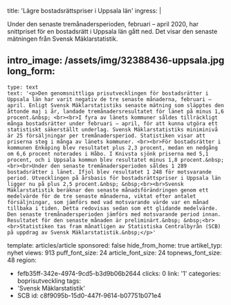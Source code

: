 title: 'Lägre bostadsrättspriser i Uppsala län'
ingress: |
  <p>Under den senaste tremånadersperioden, februari – april 2020, har snittpriset för en bostadsrätt i Uppsala län gått ned. Det visar den senaste mätningen från Svensk Mäklarstatistik.
  </p>
  
intro_image: /assets/img/32388436-uppsala.jpg
long_form:
  -
    type: text
    text: '<p>Den genomsnittliga prisutvecklingen för bostadsrätter i Uppsala län har varit negativ de tre senaste månaderna, februari – april. Enligt Svensk Mäklarstatistiks senaste mätning som släpptes den åttonde maj i år, landade tremånadersresultatet för länet på minus 1,6 procent.&nbsp; <br><br>I fyra av länets kommuner såldes tillräckligt många bostadsrätter under februari – april, för att kunna utgöra ett statistiskt säkerställt underlag. Svensk Mäklarstatistiks miniminivå är 25 försäljningar per tremånadersperiod. Statistiken visar att priserna steg i många av länets kommuner. <br><br>För bostadsrätter i kommunen Enköping blev resultatet plus 2,3 procent, medan en nedgång om 6,6 procent noterades i Håbo. I Knivsta sjönk priserna med 5,1 procent, och i Uppsala kommun blev resultatet minus 1,8 procent.&nbsp; <br><br>Under den senaste tremånadersperioden såldes 1 289 bostadsrätter i länet. Ifjol blev resultatet 1 248 för motsvarande period. Utvecklingen på årsbasis för bostadsrättspriser i Uppsala län ligger nu på plus 2,5 procent.&nbsp; &nbsp;<br><br>Svensk Mäklarstatistik beräknar den senaste månadsförändringen genom ett medelvärde för de tre senaste månaderna, viktat efter antalet försäljningar, som jämförs med vad motsvarande värde var en månad tillbaka i tiden. Detta redovisas sedan som ett glidande medelvärde. Den senaste tremånadersperioden jämförs med motsvarande period innan. Resultatet för den senaste månaden är preliminärt.&nbsp; &nbsp;<br><br>Statistiken tas fram månatligen av Statistiska Centralbyrån (SCB) på uppdrag av Svensk Mäklarstatistik.&nbsp;</p>'
template: articles/article
sponsored: false
hide_from_home: true
artikel_typ: nyhet
views: 913
puff_font_size: 24
article_font_size: 24
topnews_font_size: 48
region:
  - fefb35ff-342e-4974-9cd5-b3d9b06b2644
clicks: 0
link: '1'
categories: boprisutveckling
tags:
  - 'Svensk Mäklarstatistik'
  - SCB
id: c8f9095b-15d0-447f-9614-b07751b071e4
